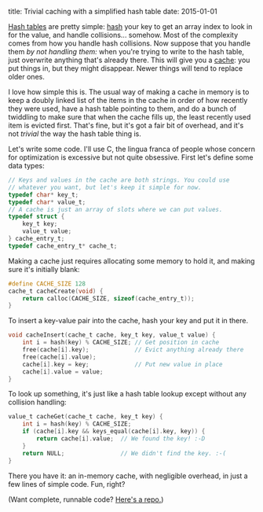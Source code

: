 title: Trivial caching with a simplified hash table
date: 2015-01-01

[Hash tables](https://en.wikipedia.org/wiki/Hash_table) are pretty simple: [hash](https://en.wikipedia.org/wiki/Hash_function) your key to get an array index to look in for the value, and handle collisions... somehow. Most of the complexity comes from how you handle hash collisions. Now suppose that you handle them *by not handling them:* when you're trying to write to the hash table, just overwrite anything that's already there. This will give you a [cache](https://en.wikipedia.org/wiki/Cache_%28computing%29): you put things in, but they might disappear. Newer things will tend to replace older ones.

I love how simple this is. The usual way of making a cache in memory is to keep a doubly linked list of the items in the cache in order of how recently they were used, have a hash table pointing to them, and do a bunch of twiddling to make sure that when the cache fills up, the least recently used item is evicted first. That's fine, but it's got a fair bit of overhead, and it's not *trivial* the way the hash table thing is.

Let's write some code. I'll use C, the lingua franca of people whose concern for optimization is excessive but not quite obsessive. First let's define some data types:

```c
// Keys and values in the cache are both strings. You could use
// whatever you want, but let's keep it simple for now.
typedef char* key_t;
typedef char* value_t;
// A cache is just an array of slots where we can put values.
typedef struct {
    key_t key; 
    value_t value;
} cache_entry_t;
typedef cache_entry_t* cache_t;
```

Making a cache just requires allocating some memory to hold it, and making sure it's initially blank:

```c
#define CACHE_SIZE 128
cache_t cacheCreate(void) {
    return calloc(CACHE_SIZE, sizeof(cache_entry_t));
}
```

To insert a key-value pair into the cache, hash your key and put it in there.

```c
void cacheInsert(cache_t cache, key_t key, value_t value) {
    int i = hash(key) % CACHE_SIZE; // Get position in cache
    free(cache[i].key);             // Evict anything already there
    free(cache[i].value);
    cache[i].key = key;             // Put new value in place
    cache[i].value = value;
}
```

To look up something, it's just like a hash table lookup except without any collision handling:

```c
value_t cacheGet(cache_t cache, key_t key) {
    int i = hash(key) % CACHE_SIZE;
    if (cache[i].key && keys_equal(cache[i].key, key)) {
        return cache[i].value;  // We found the key! :-D
    } 
    return NULL;                // We didn't find the key. :-(
}
```

There you have it: an in-memory cache, with negligible overhead, in just a few lines of simple code. Fun, right?

(Want complete, runnable code? [Here's a repo.](https://github.com/dparrol/hashcache))
